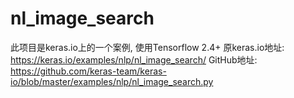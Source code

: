 # nl_image_search
此项目是keras.io上的一个案例, 使用Tensorflow 2.4+
原keras.io地址: https://keras.io/examples/nlp/nl_image_search/
GitHub地址: https://github.com/keras-team/keras-io/blob/master/examples/nlp/nl_image_search.py
